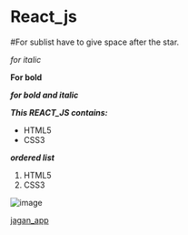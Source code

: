 # React_js
#For sublist have to give space after the star.

_for italic_

__For bold__

***for bold and italic***

***This REACT_JS contains:***
* HTML5
* CSS3

***ordered list***
1. HTML5
2. CSS3

![image]()

[jagan_app](https://Jagun.herokuapp.com)

